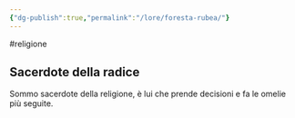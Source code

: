 ```yaml
---
{"dg-publish":true,"permalink":"/lore/foresta-rubea/"}
---
```


#religione

## Sacerdote della radice
Sommo sacerdote della religione, è lui che prende decisioni e fa le omelie più seguite. 